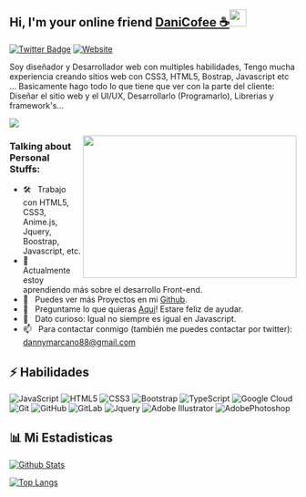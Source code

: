 ## Hi, I'm  your online friend [DaniCofee ☕](https://twitter.com/CofeeDev/)<img src="https://raw.githubusercontent.com/aemmadi/aemmadi/master/wave.gif" width="30px">

[![Twitter Badge](https://img.shields.io/badge/-DaniCofee-blue?style=flat-square&logo=Twitter&logoColor=white&link=https://twitter.com/CofeeDev/)](https://twitter.com/CofeeDev)
[![Website](https://img.shields.io/badge/-Website-black?style=flat-square&logo=google-chrome&logoColor=%230076D6&link=https://twitter.com/CofeeDev/)](https://twitter.com/CofeeDev)

Soy diseñador y Desarrollador web con multiples habilidades, Tengo mucha experiencia creando sitios web con CSS3, HTML5, Bostrap, Javascript etc ...
Basicamente hago todo lo que tiene que ver con la parte del cliente: Diseñar el sitio web y el UI/UX, Desarrollarlo (Programarlo), Librerias y framework's...

[![](https://gitwar.herokuapp.com/badge?username=DaniCofee&label=Gitwar%20Profile%20Score&style=for-the-badge&color=0088cc)](https://gitwar.herokuapp.com/)

<img align="right" height="250" width="375" alt="" src="https://raw.githubusercontent.com/iampavangandhi/iampavangandhi/master/gifs/coder.gif" />

### Talking about Personal Stuffs:

- 🛠 &nbsp; Trabajo con HTML5, CSS3, Anime.js, <br /> Jquery, Boostrap, Javascript, etc.
- 🚀 &nbsp; Actualmente estoy aprendiendo más sobre el desarrollo Front-end.
- 🔭 &nbsp; Puedes ver más Proyectos en mi [Github](https://github.com/DaniCofee).
- 💬 &nbsp; Preguntame lo que quieras [Aqui](https://twitter.com/CofeeDev/)! Estare feliz de ayudar.
- 👾 &nbsp; Dato curioso: Igual no siempre es igual en Javascript.
- 📫 &nbsp; Para contactar conmigo (también me puedes contactar por twitter): dannymarcano88@gmail.com

## ⚡ Habilidades

![JavaScript](https://img.shields.io/badge/-JavaScript-black?style=flat-square&logo=javascript)
![HTML5](https://img.shields.io/badge/-HTML5-E34F26?style=flat-square&logo=html5&logoColor=white)
![CSS3](https://img.shields.io/badge/-CSS3-1572B6?style=flat-square&logo=css3)
![Bootstrap](https://img.shields.io/badge/-Bootstrap-563D7C?style=flat-square&logo=bootstrap)
![TypeScript](https://img.shields.io/badge/-TypeScript-007ACC?style=flat-square&logo=typescript)
![Google Cloud](https://img.shields.io/badge/Google%20Cloud-black?style=flat-square&logo=google-cloud)
![Git](https://img.shields.io/badge/-Git-black?style=flat-square&logo=git)
![GitHub](https://img.shields.io/badge/-GitHub-181717?style=flat-square&logo=github)
![GitLab](https://img.shields.io/badge/-GitLab-FCA121?style=flat-square&logo=gitlab)
![Jquery](https://img.shields.io/badge/-jquery-%230769AD?style=flat-square&logo=jquery)
![Adobe Illustrator](https://img.shields.io/badge/-Adobe%20Illustrator-%23FF9A00?style=flat-square&logo=adobe%20illustrator&logoColor=white)
![AdobePhotoshop](https://img.shields.io/badge/-Adobe%20Photoshop%20-%2331A8FF?style=flat-square&logo=adobe%20photoshop&logoColor=white)

## 📊 Mi Estadisticas

[![Github Stats](https://github-readme-stats.vercel.app/api?username=DaniCofee)](https://github.com/anuraghazra/github-readme-stats)

[![Top Langs](https://github-readme-stats.vercel.app/api/top-langs/?username=DaniCofee&layout=compact)](https://github.com/anuraghazra/github-readme-stats)
